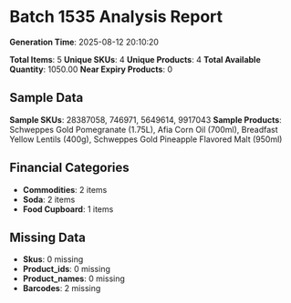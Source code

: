 # Batch 1535 Analysis Report

**Generation Time**: 2025-08-12 20:10:20

**Total Items**: 5
**Unique SKUs**: 4
**Unique Products**: 4
**Total Available Quantity**: 1050.00
**Near Expiry Products**: 0

## Sample Data
**Sample SKUs**: 28387058, 746971, 5649614, 9917043
**Sample Products**: Schweppes Gold Pomegranate (1.75L), Afia Corn Oil (700ml), Breadfast Yellow Lentils (400g), Schweppes Gold Pineapple Flavored Malt (950ml)

## Financial Categories
- **Commodities**: 2 items
- **Soda**: 2 items
- **Food Cupboard**: 1 items

## Missing Data
- **Skus**: 0 missing
- **Product_ids**: 0 missing
- **Product_names**: 0 missing
- **Barcodes**: 2 missing
